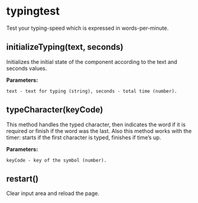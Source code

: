 # typingtest
Test your typing-speed which is expressed in words-per-minute.



## initializeTyping(text, seconds)
Initializes the initial state of the component according to the text and seconds values. 

**Parameters:**

``text - text for typing (string),
seconds - total time (number).``

## typeCharacter(keyCode)
This method handles the typed character, then indicates the word if it is required or finish if the word was the last. Also this method works with the timer: starts if the first character is typed, finishes if time’s up. 

**Parameters:**

``keyCode - key of the symbol (number).``

## restart()
Clear input area and reload the page.
